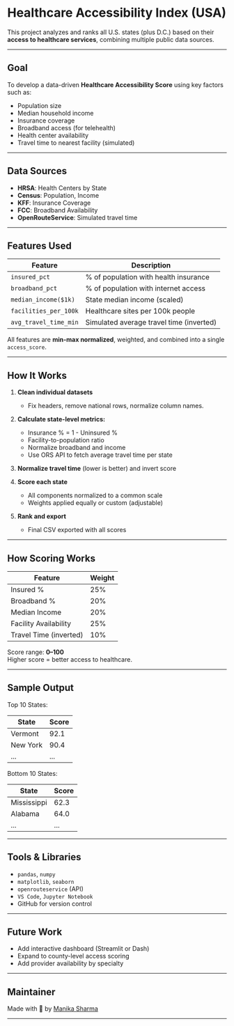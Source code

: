 #  Healthcare Accessibility Index (USA)

This project analyzes and ranks all U.S. states (plus D.C.) based on their **access to healthcare services**, combining multiple public data sources.

---

##  Goal

To develop a data-driven **Healthcare Accessibility Score** using key factors such as:

- Population size
- Median household income
- Insurance coverage
- Broadband access (for telehealth)
- Health center availability
- Travel time to nearest facility (simulated)

---

##  Data Sources

- **HRSA**: Health Centers by State  
- **Census**: Population, Income  
- **KFF**: Insurance Coverage  
- **FCC**: Broadband Availability  
- **OpenRouteService**: Simulated travel time

---

##  Features Used

| Feature                | Description                              |
|------------------------|------------------------------------------|
| `insured_pct`          | % of population with health insurance    |
| `broadband_pct`        | % of population with internet access     |
| `median_income($1k)`   | State median income (scaled)             |
| `facilities_per_100k`  | Healthcare sites per 100k people         |
| `avg_travel_time_min`  | Simulated average travel time (inverted) |

All features are **min-max normalized**, weighted, and combined into a single `access_score`.

---

##  How It Works

1. **Clean individual datasets**
   - Fix headers, remove national rows, normalize column names.

2. **Calculate state-level metrics:**
   - Insurance % = 1 - Uninsured %
   - Facility-to-population ratio
   - Normalize broadband and income
   - Use ORS API to fetch average travel time per state

3. **Normalize travel time** (lower is better) and invert score

4. **Score each state**
   - All components normalized to a common scale
   - Weights applied equally or custom (adjustable)

5. **Rank and export**
   - Final CSV exported with all scores

---   

##  How Scoring Works

| Feature               | Weight |
|-----------------------|--------|
| Insured %             | 25%    |
| Broadband %           | 20%    |
| Median Income         | 20%    |
| Facility Availability | 25%    |
| Travel Time (inverted)| 10%    |

Score range: **0–100**  
Higher score = better access to healthcare.

---

##  Sample Output

Top 10 States:

| State   | Score |
|---------|-------|
| Vermont | 92.1  |
| New York| 90.4  |
| ...     | ...   |

Bottom 10 States:

| State     | Score |
|-----------|-------|
| Mississippi | 62.3 |
| Alabama     | 64.0 |
| ...         | ...   |

---
##  Tools & Libraries

- `pandas`, `numpy`
- `matplotlib`, `seaborn`
- `openrouteservice` (API)
- `VS Code`, `Jupyter Notebook`
- GitHub for version control

---

## Future Work

- Add interactive dashboard (Streamlit or Dash)
- Expand to county-level access scoring
- Add provider availability by specialty

---

## Maintainer

Made with 💙 by [Manika Sharma](https://github.com/manika26)

---
